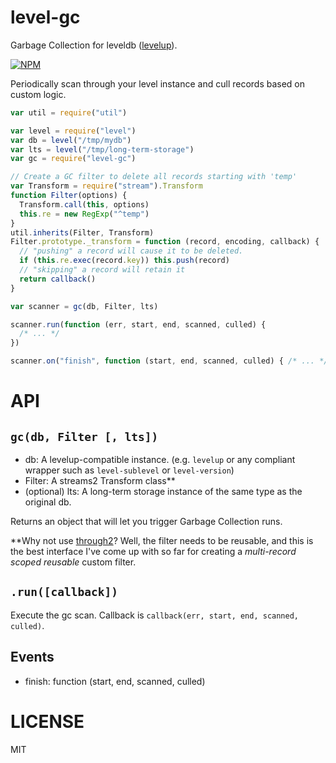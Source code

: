 level-gc
========

Garbage Collection for leveldb ([levelup](http://npm.im/levelup)).

[![NPM](https://nodei.co/npm/level-gc.png)](https://nodei.co/npm/level-gc/)

Periodically scan through your level instance and cull records based on custom logic.

```javascript
var util = require("util")

var level = require("level")
var db = level("/tmp/mydb")
var lts = level("/tmp/long-term-storage")
var gc = require("level-gc")

// Create a GC filter to delete all records starting with 'temp'
var Transform = require("stream").Transform
function Filter(options) {
  Transform.call(this, options)
  this.re = new RegExp("^temp")
}
util.inherits(Filter, Transform)
Filter.prototype._transform = function (record, encoding, callback) {
  // "pushing" a record will cause it to be deleted.
  if (this.re.exec(record.key)) this.push(record)
  // "skipping" a record will retain it
  return callback()
}

var scanner = gc(db, Filter, lts)

scanner.run(function (err, start, end, scanned, culled) {
  /* ... */
})

scanner.on("finish", function (start, end, scanned, culled) { /* ... */ })

```

API
===

`gc(db, Filter [, lts])`
------------------------

  * db: A levelup-compatible instance. (e.g. `levelup` or any compliant wrapper such as `level-sublevel` or `level-version`)
  * Filter: A streams2 Transform class**
  * (optional) lts: A long-term storage instance of the same type as the original db.

Returns an object that will let you trigger Garbage Collection runs.

**Why not use [through2](http://npm.im/through2)? Well, the filter needs to be reusable, and this is the best interface I've come up with so far for creating a _multi-record scoped reusable_ custom filter.

`.run([callback])`
----------------

Execute the gc scan. Callback is `callback(err, start, end, scanned, culled)`.

Events
------

  * finish: function (start, end, scanned, culled)


LICENSE
=======

MIT

